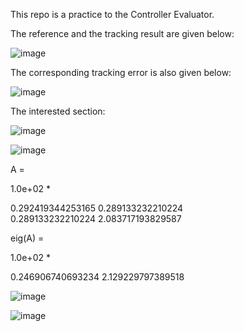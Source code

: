 This repo is a practice to the Controller Evaluator.

The reference and the tracking result are given below:

![image](https://github.com/user-attachments/assets/974b9033-5b1c-4919-8f3a-ead1f8727c1a)

The corresponding tracking error is also given below:

![image](https://github.com/user-attachments/assets/fa00bc3a-cd29-462c-9ed9-a747972166bb)


The interested section:

![image](https://github.com/user-attachments/assets/829f3e3e-e9e7-493d-a401-b2ee43825819)



![image](https://github.com/user-attachments/assets/e9d4e724-f1d4-4c8d-b599-cba73bcadaa2)

A =

   1.0e+02 *

   0.292419344253165   0.289133232210224  
   0.289133232210224   2.083717193829587


eig(A) = 

   1.0e+02 *

   0.246906740693234
   2.129229797389518


![image](https://github.com/user-attachments/assets/309eb92a-4b1c-4287-b8ac-26a910f27b59)



![image](https://github.com/user-attachments/assets/e2448d90-7c96-4108-a19a-1608e3130e96)
